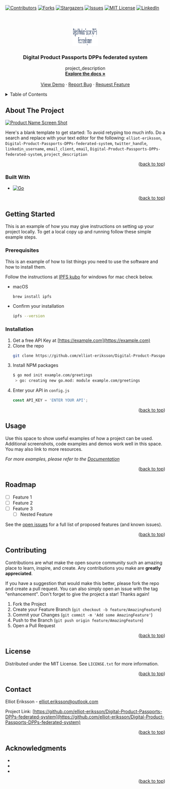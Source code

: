 <!-- Improved compatibility of back to top link: See: https://github.com/othneildrew/Best-README-Template/pull/73 -->
<a name="readme-top"></a>
<!--
*** Thanks for checking out the Best-README-Template. If you have a suggestion
*** that would make this better, please fork the repo and create a pull request
*** or simply open an issue with the tag "enhancement".
*** Don't forget to give the project a star!
*** Thanks again! Now go create something AMAZING! :D
-->



<!-- PROJECT SHIELDS -->
<!--
*** I'm using markdown "reference style" links for readability.
*** Reference links are enclosed in brackets [ ] instead of parentheses ( ).
*** See the bottom of this document for the declaration of the reference variables
*** for contributors-url, forks-url, etc. This is an optional, concise syntax you may use.
*** https://www.markdownguide.org/basic-syntax/#reference-style-links
-->
[![Contributors][contributors-shield]][contributors-url]
[![Forks][forks-shield]][forks-url]
[![Stargazers][stars-shield]][stars-url]
[![Issues][issues-shield]][issues-url]
[![MIT License][license-shield]][license-url]
[![LinkedIn][linkedin-shield]][linkedin-url]



<!-- PROJECT LOGO -->
<br />
<div align="center">
  <a href="https://github.com/elliot-eriksson/Digital-Product-Passports-DPPs-federated-system">
    <img src="images/logo.png" alt="Logo" width="80" height="80">
  </a>

<h3 align="center">Digital Product Passports DPPs federated system</h3>

  <p align="center">
    project_description
    <br />
    <a href="https://github.com/elliot-eriksson/Digital-Product-Passports-DPPs-federated-system"><strong>Explore the docs »</strong></a>
    <br />
    <br />
    <a href="https://github.com/elliot-eriksson/Digital-Product-Passports-DPPs-federated-system">View Demo</a>
    ·
    <a href="https://github.com/elliot-eriksson/Digital-Product-Passports-DPPs-federated-system/issues">Report Bug</a>
    ·
    <a href="https://github.com/elliot-eriksson/Digital-Product-Passports-DPPs-federated-system/issues">Request Feature</a>
  </p>
</div>



<!-- TABLE OF CONTENTS -->
<details>
  <summary>Table of Contents</summary>
  <ol>
    <li>
      <a href="#about-the-project">About The Project</a>
      <ul>
        <li><a href="#built-with">Built With</a></li>
      </ul>
    </li>
    <li>
      <a href="#getting-started">Getting Started</a>
      <ul>
        <li><a href="#prerequisites">Prerequisites</a></li>
        <li><a href="#installation">Installation</a></li>
      </ul>
    </li>
    <li><a href="#usage">Usage</a></li>
    <li><a href="#roadmap">Roadmap</a></li>
    <li><a href="#contributing">Contributing</a></li>
    <li><a href="#license">License</a></li>
    <li><a href="#contact">Contact</a></li>
    <li><a href="#acknowledgments">Acknowledgments</a></li>
  </ol>
</details>



<!-- ABOUT THE PROJECT -->
## About The Project

[![Product Name Screen Shot][product-screenshot]](https://example.com)

Here's a blank template to get started: To avoid retyping too much info. Do a search and replace with your text editor for the following: `elliot-eriksson`, `Digital-Product-Passports-DPPs-federated-system`, `twitter_handle`, `linkedin_username`, `email_client`, `email`, `Digital-Product-Passports-DPPs-federated-system`, `project_description`

<p align="right">(<a href="#readme-top">back to top</a>)</p>



### Built With

* [![Go][Go.js]][Go-url]


<p align="right">(<a href="#readme-top">back to top</a>)</p>



<!-- GETTING STARTED -->
## Getting Started

This is an example of how you may give instructions on setting up your project locally.
To get a local copy up and running follow these simple example steps.

### Prerequisites

This is an example of how to list things you need to use the software and how to install them.

Follow the instructions at [IPFS kubo](https://docs.ipfs.tech/install/command-line/#install-official-binary-distributions) for windows for mac check below.


* macOS
  ```sh
  brew install ipfs
  ```  

* Confirm your installation
  ```sh
  ipfs --version
  ```  

### Installation

1. Get a free API Key at [https://example.com](https://example.com)
2. Clone the repo
   ```sh
   git clone https://github.com/elliot-eriksson/Digital-Product-Passports-DPPs-federated-system.git
   ```
3. Install NPM packages
   ```sh
   $ go mod init example.com/greetings
    > go: creating new go.mod: module example.com/greetings
   ```
4. Enter your API in `config.js`
   ```js
   const API_KEY = 'ENTER YOUR API';
   ```

<p align="right">(<a href="#readme-top">back to top</a>)</p>



<!-- USAGE EXAMPLES -->
## Usage

Use this space to show useful examples of how a project can be used. Additional screenshots, code examples and demos work well in this space. You may also link to more resources.

_For more examples, please refer to the [Documentation](https://example.com)_

<p align="right">(<a href="#readme-top">back to top</a>)</p>



<!-- ROADMAP -->
## Roadmap

- [ ] Feature 1
- [ ] Feature 2
- [ ] Feature 3
    - [ ] Nested Feature

See the [open issues](https://github.com/elliot-eriksson/Digital-Product-Passports-DPPs-federated-system/issues) for a full list of proposed features (and known issues).

<p align="right">(<a href="#readme-top">back to top</a>)</p>



<!-- CONTRIBUTING -->
## Contributing

Contributions are what make the open source community such an amazing place to learn, inspire, and create. Any contributions you make are **greatly appreciated**.

If you have a suggestion that would make this better, please fork the repo and create a pull request. You can also simply open an issue with the tag "enhancement".
Don't forget to give the project a star! Thanks again!

1. Fork the Project
2. Create your Feature Branch (`git checkout -b feature/AmazingFeature`)
3. Commit your Changes (`git commit -m 'Add some AmazingFeature'`)
4. Push to the Branch (`git push origin feature/AmazingFeature`)
5. Open a Pull Request

<p align="right">(<a href="#readme-top">back to top</a>)</p>



<!-- LICENSE -->
## License

Distributed under the MIT License. See `LICENSE.txt` for more information.

<p align="right">(<a href="#readme-top">back to top</a>)</p>



<!-- CONTACT -->
## Contact

Elliot Eriksson - elliot.eriksson@outlook.com

Project Link: [https://github.com/elliot-eriksson/Digital-Product-Passports-DPPs-federated-system](https://github.com/elliot-eriksson/Digital-Product-Passports-DPPs-federated-system)

<p align="right">(<a href="#readme-top">back to top</a>)</p>



<!-- ACKNOWLEDGMENTS -->
## Acknowledgments

* []()
* []()
* []()

<p align="right">(<a href="#readme-top">back to top</a>)</p>



<!-- MARKDOWN LINKS & IMAGES -->
<!-- https://www.markdownguide.org/basic-syntax/#reference-style-links -->
[contributors-shield]: https://img.shields.io/github/contributors/elliot-eriksson/Digital-Product-Passports-DPPs-federated-system.svg?style=for-the-badge
[contributors-url]: https://github.com/elliot-eriksson/Digital-Product-Passports-DPPs-federated-system/graphs/contributors
[forks-shield]: https://img.shields.io/github/forks/elliot-eriksson/Digital-Product-Passports-DPPs-federated-system.svg?style=for-the-badge
[forks-url]: https://github.com/elliot-eriksson/Digital-Product-Passports-DPPs-federated-system/network/members
[stars-shield]: https://img.shields.io/github/stars/elliot-eriksson/Digital-Product-Passports-DPPs-federated-system.svg?style=for-the-badge
[stars-url]: https://github.com/elliot-eriksson/Digital-Product-Passports-DPPs-federated-system/stargazers
[issues-shield]: https://img.shields.io/github/issues/elliot-eriksson/Digital-Product-Passports-DPPs-federated-system.svg?style=for-the-badge
[issues-url]: https://github.com/elliot-eriksson/Digital-Product-Passports-DPPs-federated-system/issues
[license-shield]: https://img.shields.io/github/license/elliot-eriksson/Digital-Product-Passports-DPPs-federated-system.svg?style=for-the-badge
[license-url]: https://github.com/elliot-eriksson/Digital-Product-Passports-DPPs-federated-system/blob/master/LICENSE.txt
[linkedin-shield]: https://img.shields.io/badge/-LinkedIn-black.svg?style=for-the-badge&logo=linkedin&colorB=555
[linkedin-url]: https://linkedin.com/in/linkedin_username
[product-screenshot]: images/screenshot.png
[Next.js]: https://img.shields.io/badge/next.js-000000?style=for-the-badge&logo=nextdotjs&logoColor=white
[Next-url]: https://golang.org/
[Go-url]: https://golang.org/
[Go.js]: https://img.shields.io/badge/Go-00ADD8?style=for-the-badge&logo=go&logoColor=white
